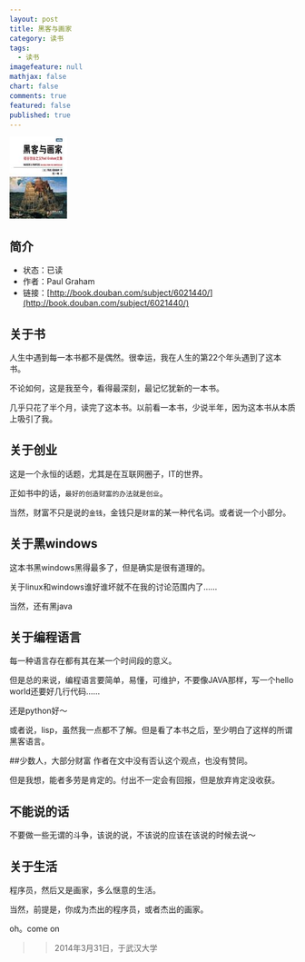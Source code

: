 ```yaml
---
layout: post
title: 黑客与画家
category: 读书
tags: 
  - 读书
imagefeature: null
mathjax: false
chart: false
comments: true
featured: false
published: true
---
```

![img](/images/post/book/paint.jpg)

## 简介
*	状态：已读
*	作者：Paul Graham 
*	链接：[http://book.douban.com/subject/6021440/](http://book.douban.com/subject/6021440/)

## 关于书
人生中遇到每一本书都不是偶然。很幸运，我在人生的第22个年头遇到了这本书。

不论如何，这是我至今，看得最深刻，最记忆犹新的一本书。

几乎只花了半个月，读完了这本书。以前看一本书，少说半年，因为这本书从本质上吸引了我。

## 关于创业
这是一个永恒的话题，尤其是在互联网圈子，IT的世界。

正如书中的话，`最好的创造财富的办法就是创业`。

当然，财富不只是说的`金钱`，金钱只是`财富`的某一种代名词。或者说一个小部分。

## 关于黑windows
这本书黑windows黑得最多了，但是确实是很有道理的。

关于linux和windows谁好谁坏就不在我的讨论范围内了……

当然，还有黑java

## 关于编程语言
每一种语言存在都有其在某一个时间段的意义。

但是总的来说，编程语言要简单，易懂，可维护，不要像JAVA那样，写一个hello world还要好几行代码……

还是python好～

或者说，lisp，虽然我一点都不了解。但是看了本书之后，至少明白了这样的所谓黑客语言。

##少数人，大部分财富
作者在文中没有否认这个观点，也没有赞同。

但是我想，能者多劳是肯定的。付出不一定会有回报，但是放弃肯定没收获。

## 不能说的话
不要做一些无谓的斗争，该说的说，不该说的应该在该说的时候去说～

## 关于生活
程序员，然后又是画家，多么惬意的生活。

当然，前提是，你成为杰出的程序员，或者杰出的画家。

oh。come on

>>2014年3月31日，于武汉大学
